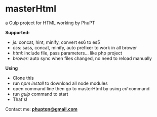 # masterHtml
a Gulp project for HTML working by PhuPT

**Supported:**
- _js:_ concat, hint, minify, convert es6 to es5
- _css:_ sass, concat, minify, auto prefixer to work in all brower
- _html:_ include file, pass parameters... like php project
- _brower:_ auto sync when files changed, no need to reload manually

**Using**
- Clone this
- run _npm install_ to download all node modules
- open command line then go to masterHtml by using _cd_ command
- run _gulp_ command to start
- That's!

Contact me: **phuptqn@gmail.com**
